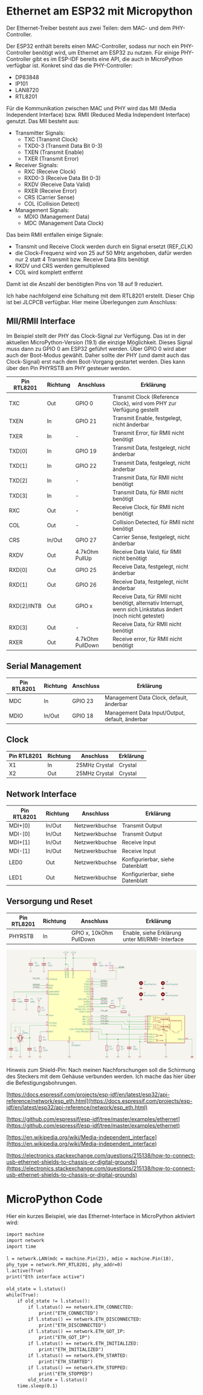 # Ethernet am ESP32 mit Micropython

Der Ethernet-Treiber besteht aus zwei Teilen: dem MAC- und dem PHY-Controller.

Der ESP32 enthält bereits einen MAC-Controller, sodass nur noch ein PHY-Controller benötigt wird, um Ethernet am ESP32 zu nutzen. Für einige PHY-Controller gibt es im ESP-IDF bereits eine API, die auch in MicroPython verfügbar ist. Konkret sind das die PHY-Controller:

 - DP83848
 - IP101
 - LAN8720
 - RTL8201

Für die Kommunikation zwischen MAC und PHY wird das MII (Media Independent Interface) bzw. RMII (Reduced Media Independent Interface) genutzt. Das MII besteht aus: 
 - Transmitter Signals:
   - TXC (Transmit Clock)
   - TXD0-3 (Transmit Data Bit 0-3)
   - TXEN (Transmit Enable)
   - TXER (Transmit Error)
 - Receiver Signals:
   - RXC (Receive Clock)
   - RXD0-3 (Receive Data Bit 0-3)
   - RXDV (Receive Data Valid)
   - RXER (Receive Error)
   - CRS (Carrier Sense)
   - COL (Collision Detect)
 - Management Signals:
   - MDIO (Management Data)
   - MDC (Management Data Clock)

Das beim RMII entfallen einige Signale:
 - Transmit und Receive Clock werden durch ein Signal ersetzt (REF_CLK)
 - die Clock-Frequenz wird von 25 auf 50 MHz angehoben, dafür werden nur 2 statt 4 Transmit bzw. Receive Data Bits benötigt
 - RXDV und CRS werden gemultiplexed
 - COL wird komplett entfernt

Damit ist die Anzahl der benötigten Pins von 18 auf 9 reduziert.

Ich habe nachfolgend eine Schaltung mit dem RTL8201 erstellt. Dieser Chip ist bei JLCPCB verfügbar. Hier meine Überlegungen zum Anschluss:

## MII/RMII Interface

Im Beispiel stellt der PHY das Clock-Signal zur Verfügung. Das ist in der aktuellen MicroPython-Version (19.1) die einzige Möglichkeit. Dieses Signal muss dann zu GPIO 0 am ESP32 geführt werden. Über GPIO 0 wird aber auch der Boot-Modus gewählt. Daher sollte der PHY (und damit auch das Clock-Signal) erst nach dem Boot-Vorgang gestartet werden. Dies kann über den Pin PHYRSTB am PHY gesteuer werden.

Pin RTL8201 | Richtung | Anschluss          | Erklärung 
------------|----------|--------------------|----------
TXC         | Out      | GPIO 0             | Transmit Clock (Reference Clock), wird vom PHY zur Verfügung gestellt
TXEN        | In       | GPIO 21            | Transmit Enable, festgelegt, nicht änderbar
TXER        | In       | -                  | Transmit Error, für RMII nicht benötigt
TXD[0]      | In       | GPIO 19            | Transmit Data, festgelegt, nicht änderbar
TXD[1]      | In       | GPIO 22            | Transmit Data, festgelegt, nicht änderbar
TXD[2]      | In       | -                  | Transmit Data, für RMII nicht benötigt
TXD[3]      | In       | -                  | Transmit Data, für RMII nicht benötigt
RXC         | Out      | -                  | Receive Clock, für RMII nicht benötigt
COL         | Out      | -                  | Collision Detected, für RMII nicht benötigt
CRS         | In/Out   | GPIO 27            | Carrier Sense, festgelegt, nicht änderbar
RXDV        | Out      | 4.7kOhm PullUp     | Receive Data Valid, für RMII nicht benötigt
RXD[0]      | Out      | GPIO 25            | Receive Data, festgelegt, nicht änderbar
RXD[1]      | Out      | GPIO 26            | Receive Data, festgelegt, nicht änderbar
RXD[2]/INTB | Out      | GPIO x             | Receive Data, für RMII nicht benötigt, alternativ Interrupt, wenn sich Linkstatus ändert (noch nicht getestet)
RXD[3]      | Out      | -                  | Receive Data, für RMII nicht benötigt
RXER        | Out      | 4.7kOhm PullDown   | Receive error, für RMII nicht benötigt

## Serial Management

Pin RTL8201 | Richtung | Anschluss          | Erklärung 
------------|----------|--------------------|----------
MDC         | In       | GPIO 23            | Management Data Clock, default, änderbar
MDIO        | In/Out   | GPIO 18            | Management Data Input/Output, default, änderbar

## Clock

Pin RTL8201 | Richtung | Anschluss          | Erklärung 
------------|----------|--------------------|----------
X1          | In       | 25MHz Crystal      | Crystal
X2          | Out      | 25MHz Crystal      | Crystal

## Network Interface

Pin RTL8201 | Richtung | Anschluss          | Erklärung 
------------|----------|--------------------|----------
MDI+[0]     | In/Out   | Netzwerkbuchse     | Transmit Output
MDI-[0]     | In/Out   | Netzwerkbuchse     | Transmit Output
MDI+[1]     | In/Out   | Netzwerkbuchse     | Receive Input
MDI-[1]     | In/Out   | Netzwerkbuchse     | Receive Input
LED0        | Out      | Netzwerkbuchse     | Konfigurierbar, siehe Datenblatt
LED1        | Out      | Netzwerkbuchse     | Konfigurierbar, siehe Datenblatt

## Versorgung und Reset

Pin RTL8201 | Richtung | Anschluss                  | Erklärung 
------------|----------|----------------------------|----------
PHYRSTB     | In       | GPIO x, 10kOhm PullDown    | Enable, siehe Erklärung unter MII/RMII-Interface

![RTL8201 Schematic](RTL8201_schematic.png "RTL8201 Schematic")

Hinweis zum Shield-Pin: Nach meinen Nachforschungen soll die Schirmung des Steckers mit dem Gehäuse verbunden werden. Ich mache das hier über die Befestigungsbohrungen.

[https://docs.espressif.com/projects/esp-idf/en/latest/esp32/api-reference/network/esp_eth.html](https://docs.espressif.com/projects/esp-idf/en/latest/esp32/api-reference/network/esp_eth.html)

[https://github.com/espressif/esp-idf/tree/master/examples/ethernet](https://github.com/espressif/esp-idf/tree/master/examples/ethernet)

[https://en.wikipedia.org/wiki/Media-independent_interface](https://en.wikipedia.org/wiki/Media-independent_interface)

[https://electronics.stackexchange.com/questions/215138/how-to-connect-usb-ethernet-shields-to-chassis-or-digital-grounds](https://electronics.stackexchange.com/questions/215138/how-to-connect-usb-ethernet-shields-to-chassis-or-digital-grounds)

# MicroPython Code

Hier ein kurzes Beispiel, wie das Ethernet-Interface in MicroPython aktiviert wird:

```
import machine
import network
import time

l = network.LAN(mdc = machine.Pin(23), mdio = machine.Pin(18), phy_type = network.PHY_RTL8201, phy_addr=0)
l.active(True)
print("Eth interface active")

old_state = l.status()
while(True):
    if old_state != l.status():
        if l.status() == network.ETH_CONNECTED:
            print("ETH_CONNECTED")
        if l.status() == network.ETH_DISCONNECTED:
            print("ETH_DISCONNECTED")
        if l.status() == network.ETH_GOT_IP:
            print("ETH_GOT_IP")
        if l.status() == network.ETH_INITIALIZED:
            print("ETH_INITIALIZED")
        if l.status() == network.ETH_STARTED:
            print("ETH_STARTED")
        if l.status() == network.ETH_STOPPED:
            print("ETH_STOPPED")
        old_state = l.status()
    time.sleep(0.1)
```
